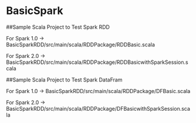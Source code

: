 # BasicSpark

##Sample Scala Project to Test Spark RDD 

For Spark 1.0   -> BasicSparkRDD/src/main/scala/RDDPackage/RDDBasic.scala

For Spark 2.0   -> BasicSparkRDD/src/main/scala/RDDPackage/RDDBasicwithSparkSession.scala

##Sample Scala Project to Test Spark DataFram

For Spark 1.0   -> BasicSparkRDD/src/main/scala/RDDPackage/DFBasic.scala

For Spark 2.0   -> BasicSparkRDD/src/main/scala/RDDPackage/DFBasicwithSparkSession.scala


